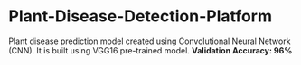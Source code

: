# Plant-Disease-Detection-Platform
Plant disease prediction model created using Convolutional Neural Network (CNN). It is built using VGG16 pre-trained model.
<b>Validation Accuracy: 96%</b>
